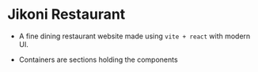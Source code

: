 # Jikoni Restaurant
- A fine dining restaurant website made using ``vite + react`` with modern UI.

- Containers are sections holding the components
